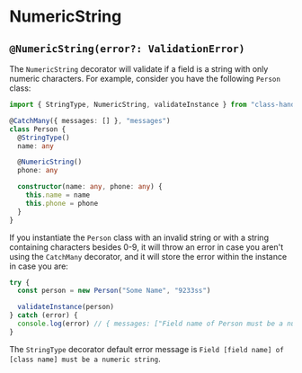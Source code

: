 # NumericString

## `@NumericString(error?: ValidationError)`

The `NumericString` decorator will validate if a field is a string with only numeric characters. For example, consider you have the following `Person` class:

```typescript
import { StringType, NumericString, validateInstance } from "class-handler"

@CatchMany({ messages: [] }, "messages")
class Person {
  @StringType()
  name: any

  @NumericString()
  phone: any

  constructor(name: any, phone: any) {
    this.name = name
    this.phone = phone
  }
}
```

If you instantiate the `Person` class with an invalid string or with a string containing characters besides 0-9, it will throw an error in case you aren't using the `CatchMany` decorator, and it will store the error within the instance in case you are:

```typescript
try {
  const person = new Person("Some Name", "9233ss")

  validateInstance(person)
} catch (error) {
  console.log(error) // { messages: ["Field name of Person must be a numeric string"] }
}
```

The `StringType` decorator default error message is `Field [field name] of [class name] must be a numeric string`.

